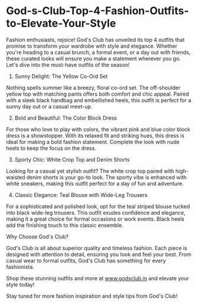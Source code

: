 # God-s-Club-Top-4-Fashion-Outfits-to-Elevate-Your-Style

Fashion enthusiasts, rejoice! God's Club has unveiled its top 4 outfits that promise to transform your wardrobe with style and elegance. Whether you're heading to a casual brunch, a formal event, or a day out with friends, these curated looks will ensure you make a statement wherever you go. Let's dive into the must-have outfits of the season!

1. Sunny Delight: The Yellow Co-Ord Set

Nothing spells summer like a breezy, floral co-ord set. The off-shoulder yellow top with matching pants offers both comfort and chic appeal. Paired with a sleek black handbag and embellished heels, this outfit is perfect for a sunny day out or a casual meet-up.

2. Bold and Beautiful: The Color Block Dress

For those who love to play with colors, the vibrant pink and blue color block dress is a showstopper. With its relaxed fit and striking hues, this dress is ideal for making a bold fashion statement. Complete the look with nude heels to keep the focus on the dress.

3. Sporty Chic: White Crop Top and Denim Shorts

Looking for a casual yet stylish outfit? The white crop top paired with high-waisted denim shorts is your go-to look. The sporty vibe is enhanced with white sneakers, making this outfit perfect for a day of fun and adventure.

4. Classic Elegance: Teal Blouse with Wide-Leg Trousers

For a sophisticated and polished look, opt for the teal striped blouse tucked into black wide-leg trousers. This outfit exudes confidence and elegance, making it a great choice for formal occasions or work events. Black heels add the finishing touch to this classic ensemble.

Why Choose God's Club?

God's Club is all about superior quality and timeless fashion. Each piece is designed with attention to detail, ensuring you look and feel your best. From casual wear to formal outfits, God's Club has something for every fashionista.

Shop these stunning outfits and more at www.godsclub.in and elevate your style today!

Stay tuned for more fashion inspiration and style tips from God's Club!

